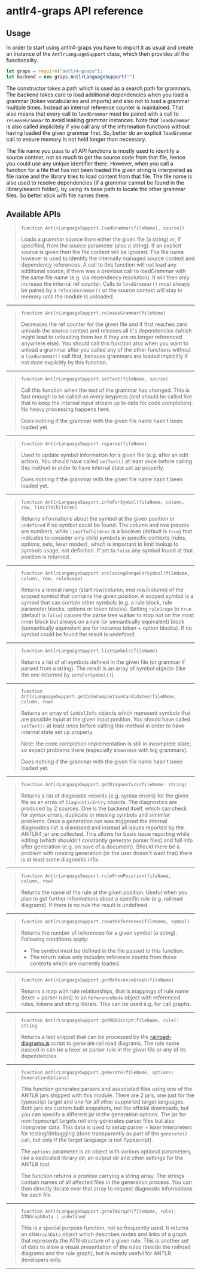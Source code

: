 # antlr4-graps API reference

## Usage

In order to start using antlr4-graps you have to import it as usual and create an instance of the `AntlrLanguageSupport` class, which then provides all the functionality.

```javascript
let graps = require("antlr4-graps");
let backend = new graps.AntlrLanguageSupport("")
```

The constructor takes a path which is used as a search path for grammars. The backend takes care to load additional dependencies when you load a grammar (token vocabularies and imports) and also not to load a grammar multiple times. Instead an internal reference counter is maintained. That also means that every call to `loadGrammar` must be paired with a call to `releaseGrammar` to avoid leaking grammar instances. Note that `loadGrammar` is also called implicitely if you call any of the information functions without having loaded the given grammar first. So, better do an explicit `loadGrammar` call to ensure memory is not held longer than necessary.

The file name you pass to all API functions is mostly used to identify a source context, not so much to get the source code from that file, hence you could use any unique identifier there. However, when you call a function for a file that has not been loaded the given string is interpreted as file name and the library tries to load content from that file. The file name is also used to resolve dependencies (if a grammar cannot be found in the library/search folder), by using its base path to locate the other grammar files. So better stick with file names there.

## Available APIs

> `function AntlrLanguageSupport.loadGrammar(fileName[, source])`
>
> Loads a grammar source from either the given file (a string) or, if specified, from the source parameter (also a string). If an explicit source is given then the file content will be ignored. The file name however is used to identify the internally managed source context and dependency references. A call to this function will not load any additional source, if there was a previous call to loadGrammar with the same file name (e.g. via dependency resolution). It will then only increase the internal ref counter. Calls to `loadGrammar()` must always be paired by a `releaseGrammar()` or the source context will stay in memory until the module is unloaded.
>

-----

> `function AntlrLanguageSupport.releaseGrammar(fileName)`
>
> Decreases the ref counter for the given file and if that reaches zero unloads the source context and releases all it's dependencies (which might lead to unloading them too if they are no longer referenced anywhere else). You should call this function also when you want to unload a grammar after you called any of the other functions without a `loadGrammar()` call first, because grammars are loaded implicitly if not done explicitly by this function.

-----

> `function AntlrLanguageSupport.setText(fileName, source)`
>
> Call this function when the text of the grammar has changed. This is fast enough to be called on every keypress (and should be called like that to keep the internal input stream up to date for code completion). No heavy processing happens here.
> 
> Does nothing if the grammar with the given file name hasn't been loaded yet.

-----

> `function AntlrLanguageSupport.reparse(fileName)`
>
> Used to update symbol information for a given file (e.g. after an edit action). You should have called `setText()` at least once before calling this method in order to have internal state set up properly.
> 
> Does nothing if the grammar with the given file name hasn't been loaded yet.

-----

> `function AntlrLanguageSupport.infoForSymbol(fileName, column, row, limitToChildren)`
>
> Returns informations about the symbol at the given position or `undefined` if no symbol could be found. The column and row params are numbers, while `limitToChildren` is a boolean (default is `true`) that indicates to consider only child symbols in specific contexts (rules, options, sets, lexer modes), which is important to limit lookup to symbols usage, not definition. If set to `false` any symbol found at that position is returned.

-----

> `function AntlrLanguageSupport.enclosingRangeForSymbol(fileName, column, row, ruleScope)`
>
> Returns a lexical range (start row/column, end row/column) of the scoped symbol that contains the given position. A scoped symbol is a symbol that can contain other symbols (e.g. a rule block, rule parameter blocks, options or token blocks). Setting `ruleScope` to `true` (default is `false`) causes the parse tree walker to stop not on the most inner block but always on a rule (or semantically equivalent) block (semantically equivalent are for instance token + option blocks). If no symbol could be found the result is undefined.

-----

> `function AntlrLanguageSupport.listSymbols(fileName)`
>
> Returns a list of all symbols defined in the given file (or grammar if parsed from a string). The result is an array of symbol objects (like the one returned by `infoForSymbol()`).

-----

> `function AntlrLanguageSupport.getCodeCompletionCandidates(fileName, column, row)`
>
> Returns an array of `SymbolInfo` objects which represent symbols that are possible input at the given input position. You should have called `setText()` at least once before calling this method in order to have internal state set up properly.
>
> Note: the code completion implementation is still in incomplete state, so expect problems there (especially slowness with big grammars).
> 
> Does nothing if the grammar with the given file name hasn't been loaded yet.

-----

> `function AntlrLanguageSupport.getDiagnostics(fileName: string)`
>
> Returns a list of diagnostic records (e.g. syntax errors) for the given file as an array of `DiagnosticEntry` objects. The diagnostics are produced by 2 sources. One is the backend itself, which can check for syntax errors, duplicate or missing symbols and simimlar problems. Once a generation run was triggered the internal diagnostics list is dismissed and instead all issues reported by the ANTLR4 jar are collected. This allows for basic issue reporting while editing (which shouldn't constantly generate parser files) and full info after generation (e.g. on save of a document). Should there be a problem with running generation (or the user doesn't want that) there is at least some diagnostic info.

-----

> `function AntlrLanguageSupport.ruleFromPosition(fileName,  column, row)`
>
> Returns the name of the rule at the given position. Useful when you plan to get further informations about a specific rule (e.g. railroad diagrams). If there is no rule the result is undefined.

-----

> `function AntlrLanguageSupport.countReferences(fileName, symbol)`
>
> Returns the number of references for a given symbol (a string). Following conditions apply:
>
> * The symbol must be defined in the file passed to this function.
> * The return value only includes reference counts from those contexts which are currently loaded.

-----

> `function AntlrLanguageSupport.getReferenceGraph(fileName)`
>
> Returns a map with rule relationships, that is mappings of rule name (lexer + parser rules) to an `ReferenceNode` object with referenced rules, tokens and string literals. This can be used e.g. for call graphs.

-----

> `function AntlrLanguageSupport.getRRDScript(fileName, rule): string`
>
> Returns a text snippet that can be processed by the [railroad-diagrams.js](http://github.com/tabatkins/railroad-diagrams) script to generate rail road diagrams. The rule name passed in can be a lexer or parser rule in the given file or any of its dependencies.

-----

> `function AntlrLanguageSupport.generate(fileName, options: GenerationOptions)`
>
> This function generates parsers and associated files using one of the ANTLR jars shipped with this module. There are 2 jars, one just for the typescript target and one for all other supported target languages. Both jars are custom built snapshots, not the official downloads, but you can specify a different jar in the generation options. The jar for non-typescript targets not only generates parser files but also interpreter data. This data is used to setup parser + lexer interpreters for testing/debugging (done transparently as part of the `generate()` call, but only if the target language is not Typescript).
>
> The `options` parameter is an object with various optional parameters, like a dedicated library dir, an output dir and other settings for the ANTLR tool.
>
> The function returns a promise carrying a string array. The strings contain names of all affected files in the generation process. You can then directly iterate over that array to request diagnostic informations for each file.

-----

> `function AntlrLanguageSupport.getATNGraph(fileName, rule): ATNGraphData | undefined`
>
> This is a special purpose function, not so frequently used. It returns an `ATNGraphData` object which describes nodes and links of a graph that represents the ATN structure of a given rule. This is another set of data to allow a visual presentation of the rules (beside the railroad diagrams and the rule graph), but is mostly useful for ANTLR developers only.

-----
